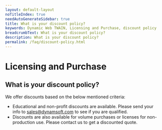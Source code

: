 ```yaml
---
layout: default-layout
noTitleIndex: true
needAutoGenerateSidebar: true
title: What is your discount policy?
keywords: Dynamic Web TWAIN, Licensing and Purchase, discount policy
breadcrumbText: What is your discount policy?
description: What is your discount policy?
permalink: /faq/discount-policy.html
---
```


# Licensing and Purchase

## What is your discount policy?

We offer discounts based on the below mentioned criteria:

- Educational and non-profit discounts are available. Please send your info to <a href="mailto:sales@dynamsoft.com" target="_blank">sales@dynamsoft.com</a> to see if you are qualified.
- Discounts are also available for volume purchases or licenses for non-production use. Please contact us to get a discounted quote.
